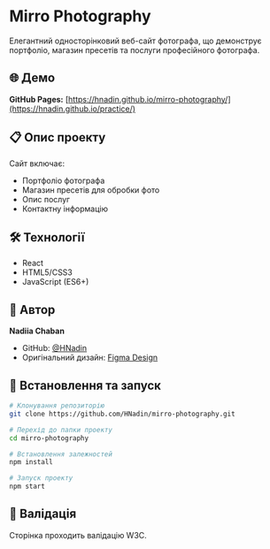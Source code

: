 # Mirro Photography

Елегантний односторінковий веб-сайт фотографа, що демонструє портфоліо, магазин пресетів та послуги професійного фотографа.

## 🌐 Демо

**GitHub Pages:** [https://hnadin.github.io/mirro-photography/](https://hnadin.github.io/practice/)

## 📋 Опис проекту

Сайт включає:
- Портфоліо фотографа
- Магазин пресетів для обробки фото
- Опис послуг
- Контактну інформацію

## 🛠 Технології

- React
- HTML5/CSS3
- JavaScript (ES6+)

## 👤 Автор

**Nadiia Chaban**
- GitHub: [@HNadin](https://github.com/HNadin)
- Оригінальний дизайн: [Figma Design](https://www.figma.com/design/lmupEsCh0AQrgb5yoB52qn/Mirro?node-id=2-2&t=xU6M9YUWL1MziXuX-1)

## 🚀 Встановлення та запуск

```bash
# Клонування репозиторію
git clone https://github.com/HNadin/mirro-photography.git

# Перехід до папки проекту
cd mirro-photography

# Встановлення залежностей
npm install

# Запуск проекту
npm start
```

## 📝 Валідація

Сторінка проходить валідацію W3C.
